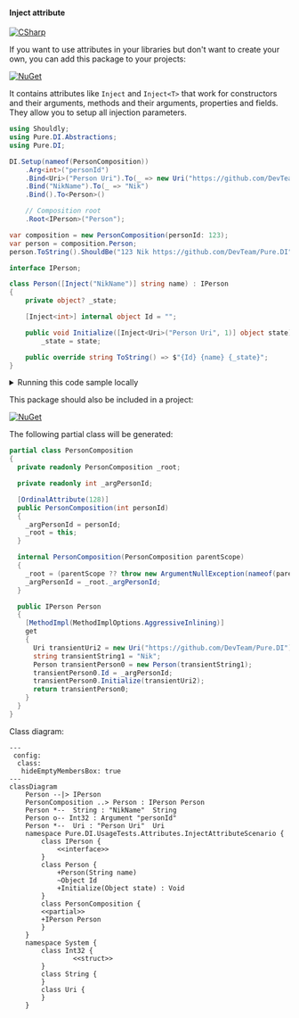 #### Inject attribute

[![CSharp](https://img.shields.io/badge/C%23-code-blue.svg)](../tests/Pure.DI.UsageTests/Attributes/InjectAttributeScenario.cs)

If you want to use attributes in your libraries but don't want to create your own, you can add this package to your projects:

[![NuGet](https://img.shields.io/nuget/v/Pure.DI.Abstractions)](https://www.nuget.org/packages/Pure.DI.Abstractions)

It contains attributes like `Inject` and `Inject<T>` that work for constructors and their arguments, methods and their arguments, properties and fields. They allow you to setup all injection parameters.


```c#
using Shouldly;
using Pure.DI.Abstractions;
using Pure.DI;

DI.Setup(nameof(PersonComposition))
    .Arg<int>("personId")
    .Bind<Uri>("Person Uri").To(_ => new Uri("https://github.com/DevTeam/Pure.DI"))
    .Bind("NikName").To(_ => "Nik")
    .Bind().To<Person>()

    // Composition root
    .Root<IPerson>("Person");

var composition = new PersonComposition(personId: 123);
var person = composition.Person;
person.ToString().ShouldBe("123 Nik https://github.com/DevTeam/Pure.DI");

interface IPerson;

class Person([Inject("NikName")] string name) : IPerson
{
    private object? _state;

    [Inject<int>] internal object Id = "";

    public void Initialize([Inject<Uri>("Person Uri", 1)] object state) =>
        _state = state;

    public override string ToString() => $"{Id} {name} {_state}";
}
```

<details>
<summary>Running this code sample locally</summary>

- Make sure you have the [.NET SDK 9.0](https://dotnet.microsoft.com/en-us/download/dotnet/9.0) or later is installed
- Create a net9.0 (or later) console application
- Add references to NuGet packages
  - [Pure.DI](https://www.nuget.org/packages/Pure.DI)
  - [Shouldly](https://www.nuget.org/packages/Shouldly)
  - [Pure.DI.Abstractions](https://www.nuget.org/packages/Pure.DI.Abstractions)
- Copy the example code into the _Program.cs_ file

You are ready to run the example!

</details>

This package should also be included in a project:

[![NuGet](https://img.shields.io/nuget/v/Pure.DI)](https://www.nuget.org/packages/Pure.DI)

The following partial class will be generated:

```c#
partial class PersonComposition
{
  private readonly PersonComposition _root;

  private readonly int _argPersonId;

  [OrdinalAttribute(128)]
  public PersonComposition(int personId)
  {
    _argPersonId = personId;
    _root = this;
  }

  internal PersonComposition(PersonComposition parentScope)
  {
    _root = (parentScope ?? throw new ArgumentNullException(nameof(parentScope)))._root;
    _argPersonId = _root._argPersonId;
  }

  public IPerson Person
  {
    [MethodImpl(MethodImplOptions.AggressiveInlining)]
    get
    {
      Uri transientUri2 = new Uri("https://github.com/DevTeam/Pure.DI");
      string transientString1 = "Nik";
      Person transientPerson0 = new Person(transientString1);
      transientPerson0.Id = _argPersonId;
      transientPerson0.Initialize(transientUri2);
      return transientPerson0;
    }
  }
}
```

Class diagram:

```mermaid
---
 config:
  class:
   hideEmptyMembersBox: true
---
classDiagram
	Person --|> IPerson
	PersonComposition ..> Person : IPerson Person
	Person *--  String : "NikName"  String
	Person o-- Int32 : Argument "personId"
	Person *--  Uri : "Person Uri"  Uri
	namespace Pure.DI.UsageTests.Attributes.InjectAttributeScenario {
		class IPerson {
			<<interface>>
		}
		class Person {
			+Person(String name)
			~Object Id
			+Initialize(Object state) : Void
		}
		class PersonComposition {
		<<partial>>
		+IPerson Person
		}
	}
	namespace System {
		class Int32 {
				<<struct>>
		}
		class String {
		}
		class Uri {
		}
	}
```


